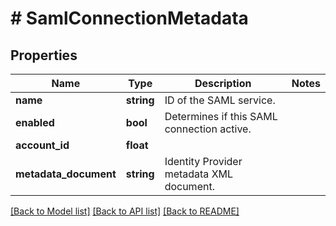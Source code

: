 # # SamlConnectionMetadata

## Properties

Name | Type | Description | Notes
------------ | ------------- | ------------- | -------------
**name** | **string** | ID of the SAML service. | 
**enabled** | **bool** | Determines if this SAML connection active. | 
**account_id** | **float** |  | 
**metadata_document** | **string** | Identity Provider metadata XML document. | 

[[Back to Model list]](../../README.md#documentation-for-models) [[Back to API list]](../../README.md#documentation-for-api-endpoints) [[Back to README]](../../README.md)


